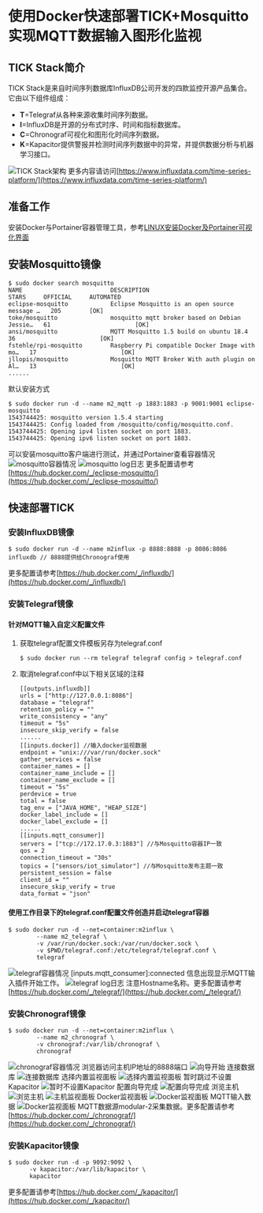 # 使用Docker快速部署TICK+Mosquitto实现MQTT数据输入图形化监视
## TICK Stack简介
TICK Stack是来自时间序列数据库InfluxDB公司开发的四款监控开源产品集合。它由以下组件组成：
+ **T**=Telegraf从各种来源收集时间序列数据。
+ **I**=InfluxDB是开源的分布式时序、时间和指标数据库。
+ **C**=Chronograf可视化和图形化时间序列数据。
+ **K**=Kapacitor提供警报并检测时间序列数据中的异常，并提供数据分析与机器学习接口。

![TICK Stack架构](./images/Tick-Stack-Telegraf.png)
更多内容请访问[https://www.influxdata.com/time-series-platform/](https://www.influxdata.com/time-series-platform/)
## 准备工作
安装Docker与Portainer容器管理工具，参考[LINUX安装Docker及Portainer可视化界面](./install_docker_and_portainer_on_linux.md)
## 安装Mosquitto镜像
```
$ sudo docker search mosquitto
NAME                         DESCRIPTION                                     STARS     OFFICIAL     AUTOMATED
eclipse-mosquitto            Eclipse Mosquitto is an open source message …   205        [OK]                
toke/mosquitto               mosquitto mqtt broker based on Debian Jessie…   61                        [OK]
ansi/mosquitto               MQTT Mosquitto 1.5 build on ubuntu 18.4         36                        [OK]
fstehle/rpi-mosquitto        Raspberry Pi compatible Docker Image with mo…   17                        [OK]
jllopis/mosquitto            Mosquitto MQTT Broker With auth plugin on Al…   13                        [OK]
......
```
默认安装方式
```
$ sudo docker run -d --name m2_mqtt -p 1883:1883 -p 9001:9001 eclipse-mosquitto
1543744425: mosquitto version 1.5.4 starting
1543744425: Config loaded from /mosquitto/config/mosquitto.conf.
1543744425: Opening ipv4 listen socket on port 1883.
1543744425: Opening ipv6 listen socket on port 1883.
```
可以安装mosquitto客户端进行测试，并通过Portainer查看容器情况
![mosquitto容器情况](./screenshots/mosquitto_using_docker_1.png)
![mosquitto log日志](./screenshots/mosquitto_using_docker_2.png)
更多配置请参考[https://hub.docker.com/_/eclipse-mosquitto/](https://hub.docker.com/_/eclipse-mosquitto/)
## 快速部署TICK
### 安装InfluxDB镜像
```
$ sudo docker run -d --name m2influx -p 8888:8888 -p 8086:8086 influxdb // 8888提供给Chronograf使用
```
更多配置请参考[https://hub.docker.com/_/influxdb/](https://hub.docker.com/_/influxdb/)
### 安装Telegraf镜像
#### 针对MQTT输入自定义配置文件
1. 获取telegraf配置文件模板另存为telegraf.conf
    ```
    $ sudo docker run --rm telegraf telegraf config > telegraf.conf
    ```
2. 取消telegraf.conf中以下相关区域的注释
    ```
    [[outputs.influxdb]]
    urls = ["http://127.0.0.1:8086"]
    database = "telegraf"
    retention_policy = ""
    write_consistency = "any"
    timeout = "5s"
    insecure_skip_verify = false
    ......
    [[inputs.docker]] //输入docker监视数据
    endpoint = "unix:///var/run/docker.sock"
    gather_services = false
    container_names = []
    container_name_include = []
    container_name_exclude = []
    timeout = "5s"
    perdevice = true
    total = false
    tag_env = ["JAVA_HOME", "HEAP_SIZE"]
    docker_label_include = []
    docker_label_exclude = []
    ......
    [[inputs.mqtt_consumer]]
    servers = ["tcp://172.17.0.3:1883"] //与Mosquitto容器IP一致
    qos = 2
    connection_timeout = "30s"
    topics = ["sensors/iot_simulator"] //与Mosquitto发布主题一致
    persistent_session = false
    client_id = ""
    insecure_skip_verify = true
    data_format = "json"
    ```
#### 使用工作目录下的telegraf.conf配置文件创造并启动telegraf容器
```
$ sudo docker run -d --net=container:m2influx \
        --name m2_telegraf \
        -v /var/run/docker.sock:/var/run/docker.sock \
        -v $PWD/telegraf.conf:/etc/telegraf/telegraf.conf \
        telegraf
```
![telegraf容器情况](./screenshots/telegraf_using_docker_1.png)
[inputs.mqtt_consumer]:connected 信息出现显示MQTT输入插件开始工作。
![telegraf log日志](./screenshots/telegraf_using_docker_2.png)
注意Hostname名称。更多配置请参考[https://hub.docker.com/_/telegraf/](https://hub.docker.com/_/telegraf/)
### 安装Chronograf镜像
```
$ sudo docker run -d --net=container:m2influx \
        --name m2_chronograf \
        -v chronograf:/var/lib/chronograf \
        chronograf
```
![chronograf容器情况](./screenshots/chronograf_using_docker_1.png)
浏览器访问主机IP地址的8888端口
![向导开始](./screenshots/chronograf_using_docker_guide_1.png)
连接数据库
![连接数据库](./screenshots/chronograf_using_docker_guide_2.png)
选择内置监视面板
![选择内置监视面板](./screenshots/chronograf_using_docker_guide_3.png)
暂时跳过不设置Kapacitor
![暂时不设置Kapacitor](./screenshots/chronograf_using_docker_guide_4.png)
配置向导完成
![配置向导完成](./screenshots/chronograf_using_docker_guide_5.png)
浏览主机
![浏览主机](./screenshots/chronograf_using_docker_2.png)
![主机监视面板](./screenshots/chronograf_using_docker_3.png)
Docker监视面板
![Docker监视面板](./screenshots/chronograf_using_docker_4.png)
MQTT输入数据
![Docker监视面板](./screenshots/chronograf_using_docker_5.png)
MQTT数据源modular-2采集数据。更多配置请参考[https://hub.docker.com/_/chronograf/](https://hub.docker.com/_/chronograf/)
### 安装Kapacitor镜像
```
$ sudo docker run -d -p 9092:9092 \
      -v kapacitor:/var/lib/kapacitor \
      kapacitor
```
更多配置请参考[https://hub.docker.com/_/kapacitor/](https://hub.docker.com/_/kapacitor/)